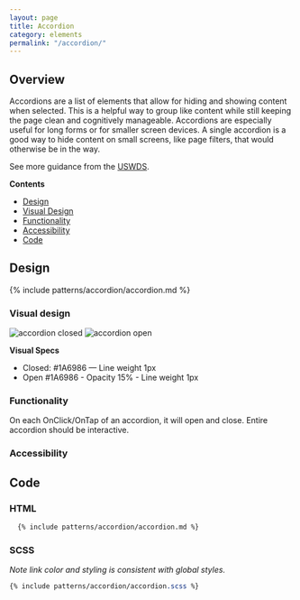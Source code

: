 ```yaml
---
layout: page
title: Accordion
category: elements
permalink: "/accordion/"
---
```


## Overview
Accordions are a list of elements that allow for hiding and showing content when selected. This is a helpful way to group like content while still keeping the page clean and cognitively manageable. Accordions are especially useful for long forms or for smaller screen devices. A single accordion is a good way to hide content on small screens, like page filters, that would otherwise be in the way.

See more guidance from the [USWDS](https://designsystem.digital.gov/components/accordion/).

**Contents**
- [Design](#design)
- [Visual Design](#visualdesign)
- [Functionality](#functionality)
- [Accessibility](#accessibility)
- [Code](#code)

<a name="design"></a>
## Design

{% include patterns/accordion/accordion.md %}


<a name="visualdesign"></a>
### Visual design
![accordion closed](../assets/img/accordion/accordion-closed.png)
![accordion open](../assets/img/accordion/accordion-open.png)

**Visual Specs**
- Closed: #1A6986 — Line weight 1px
- Open #1A6986 - Opacity 15% - Line weight 1px


<a name="functionality"></a>
### Functionality
On each OnClick/OnTap of an accordion, it will open and close. Entire accordion should be interactive.


<a name="accessibility"></a>
### Accessibility


<a name="code"></a>
## Code
### HTML
```html
  {% include patterns/accordion/accordion.md %}
```
### SCSS
  _Note link color and styling is consistent with global styles._  
```scss
{% include patterns/accordion/accordion.scss %}
```
